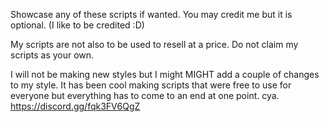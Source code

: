 Showcase any of these scripts if wanted. You may credit me but it is optional. (I like to be credited :D)

My scripts are not also to be used to resell at a price. Do not claim my scripts as your own.

I will not be making new styles but I might MIGHT add a couple of changes to my style. It has been cool making scripts that were free to use for everyone but everything has to come to an end at one point. cya.
https://discord.gg/fqk3FV6QgZ
